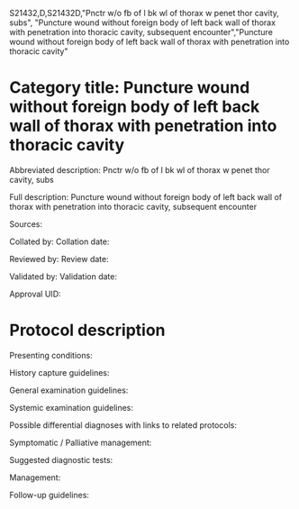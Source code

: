 S21432,D,S21432D,"Pnctr w/o fb of l bk wl of thorax w penet thor cavity, subs", "Puncture wound without foreign body of left back wall of thorax with penetration into thoracic cavity, subsequent encounter","Puncture wound without foreign body of left back wall of thorax with penetration into thoracic cavity"
# Category title: Puncture wound without foreign body of left back wall of thorax with penetration into thoracic cavity

Abbreviated description: Pnctr w/o fb of l bk wl of thorax w penet thor cavity, subs

Full description: Puncture wound without foreign body of left back wall of thorax with penetration into thoracic cavity, subsequent encounter

Sources:

Collated by:
Collation date:

Reviewed by:
Review date:

Validated by:
Validation date:

Approval UID:

# Protocol description

Presenting conditions:

History capture guidelines:

General examination guidelines:

Systemic examination guidelines:

Possible differential diagnoses with links to related protocols:

Symptomatic / Palliative management:

Suggested diagnostic tests:

Management:

Follow-up guidelines:
